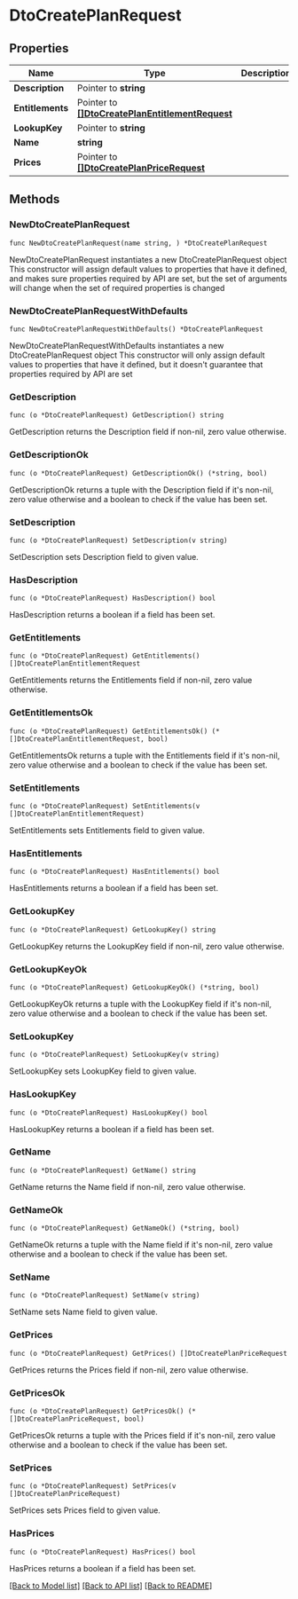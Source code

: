 # DtoCreatePlanRequest

## Properties

Name | Type | Description | Notes
------------ | ------------- | ------------- | -------------
**Description** | Pointer to **string** |  | [optional] 
**Entitlements** | Pointer to [**[]DtoCreatePlanEntitlementRequest**](DtoCreatePlanEntitlementRequest.md) |  | [optional] 
**LookupKey** | Pointer to **string** |  | [optional] 
**Name** | **string** |  | 
**Prices** | Pointer to [**[]DtoCreatePlanPriceRequest**](DtoCreatePlanPriceRequest.md) |  | [optional] 

## Methods

### NewDtoCreatePlanRequest

`func NewDtoCreatePlanRequest(name string, ) *DtoCreatePlanRequest`

NewDtoCreatePlanRequest instantiates a new DtoCreatePlanRequest object
This constructor will assign default values to properties that have it defined,
and makes sure properties required by API are set, but the set of arguments
will change when the set of required properties is changed

### NewDtoCreatePlanRequestWithDefaults

`func NewDtoCreatePlanRequestWithDefaults() *DtoCreatePlanRequest`

NewDtoCreatePlanRequestWithDefaults instantiates a new DtoCreatePlanRequest object
This constructor will only assign default values to properties that have it defined,
but it doesn't guarantee that properties required by API are set

### GetDescription

`func (o *DtoCreatePlanRequest) GetDescription() string`

GetDescription returns the Description field if non-nil, zero value otherwise.

### GetDescriptionOk

`func (o *DtoCreatePlanRequest) GetDescriptionOk() (*string, bool)`

GetDescriptionOk returns a tuple with the Description field if it's non-nil, zero value otherwise
and a boolean to check if the value has been set.

### SetDescription

`func (o *DtoCreatePlanRequest) SetDescription(v string)`

SetDescription sets Description field to given value.

### HasDescription

`func (o *DtoCreatePlanRequest) HasDescription() bool`

HasDescription returns a boolean if a field has been set.

### GetEntitlements

`func (o *DtoCreatePlanRequest) GetEntitlements() []DtoCreatePlanEntitlementRequest`

GetEntitlements returns the Entitlements field if non-nil, zero value otherwise.

### GetEntitlementsOk

`func (o *DtoCreatePlanRequest) GetEntitlementsOk() (*[]DtoCreatePlanEntitlementRequest, bool)`

GetEntitlementsOk returns a tuple with the Entitlements field if it's non-nil, zero value otherwise
and a boolean to check if the value has been set.

### SetEntitlements

`func (o *DtoCreatePlanRequest) SetEntitlements(v []DtoCreatePlanEntitlementRequest)`

SetEntitlements sets Entitlements field to given value.

### HasEntitlements

`func (o *DtoCreatePlanRequest) HasEntitlements() bool`

HasEntitlements returns a boolean if a field has been set.

### GetLookupKey

`func (o *DtoCreatePlanRequest) GetLookupKey() string`

GetLookupKey returns the LookupKey field if non-nil, zero value otherwise.

### GetLookupKeyOk

`func (o *DtoCreatePlanRequest) GetLookupKeyOk() (*string, bool)`

GetLookupKeyOk returns a tuple with the LookupKey field if it's non-nil, zero value otherwise
and a boolean to check if the value has been set.

### SetLookupKey

`func (o *DtoCreatePlanRequest) SetLookupKey(v string)`

SetLookupKey sets LookupKey field to given value.

### HasLookupKey

`func (o *DtoCreatePlanRequest) HasLookupKey() bool`

HasLookupKey returns a boolean if a field has been set.

### GetName

`func (o *DtoCreatePlanRequest) GetName() string`

GetName returns the Name field if non-nil, zero value otherwise.

### GetNameOk

`func (o *DtoCreatePlanRequest) GetNameOk() (*string, bool)`

GetNameOk returns a tuple with the Name field if it's non-nil, zero value otherwise
and a boolean to check if the value has been set.

### SetName

`func (o *DtoCreatePlanRequest) SetName(v string)`

SetName sets Name field to given value.


### GetPrices

`func (o *DtoCreatePlanRequest) GetPrices() []DtoCreatePlanPriceRequest`

GetPrices returns the Prices field if non-nil, zero value otherwise.

### GetPricesOk

`func (o *DtoCreatePlanRequest) GetPricesOk() (*[]DtoCreatePlanPriceRequest, bool)`

GetPricesOk returns a tuple with the Prices field if it's non-nil, zero value otherwise
and a boolean to check if the value has been set.

### SetPrices

`func (o *DtoCreatePlanRequest) SetPrices(v []DtoCreatePlanPriceRequest)`

SetPrices sets Prices field to given value.

### HasPrices

`func (o *DtoCreatePlanRequest) HasPrices() bool`

HasPrices returns a boolean if a field has been set.


[[Back to Model list]](../README.md#documentation-for-models) [[Back to API list]](../README.md#documentation-for-api-endpoints) [[Back to README]](../README.md)


